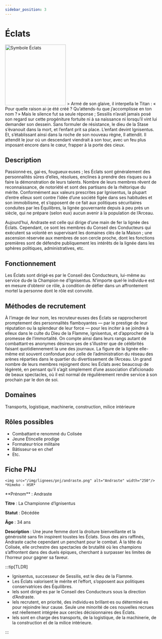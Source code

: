 ```yaml
---
sidebar_position: 3
---
```


# Éclats

<Columns>
  <Column className="col--3">
    <img src="/img/lignees/eclats.png" alt="Symbole Éclats" width="200"/>
  </Column>
  <Column>
> Armé de son glaive, il interpella le Titan : « Pour quelle raison ai-je été créé ? Qu’attends-tu que j’accomplisse en ton nom ? » Mais le silence fut sa seule réponse ; Sessilis n’avait jamais posé son regard sur cette progéniture fortuite ni à sa naissance ni lorsqu’il vint lui demander son dessein. Sans formuler de résistance, le dieu de la Stase s’évanouit dans la mort, et l’enfant prit sa place. L’enfant devint Ignisentus. Et, s’établissant ainsi dans la roche de son nouveau règne, Il attendit. Il attendit le jour où un descendant viendrait à son tour, avec un feu plus imposant encore dans le cœur, frapper à la porte des cieux.
  </Column>
</Columns>

## Description

Passionné·es, gai·es, fougueux·euses ; les Éclats sont généralement des personnalités sûres d’elles, résolues, enclines à prendre des risques ou à faire la démonstration de leurs talents. Nombre de leurs membres rêvent de reconnaissance, de notoriété et sont des partisans de la rhétorique du mérite. Conformément aux valeurs prescrites par Ignisentus, la plupart d’entre elleux sont contre l’idée d’une société figée dans ses habitudes et son immobilisme, et s’opposent de ce fait aux politiques sécuritaires conduites par les Équilibres, la lignée gouvernante depuis à peu près un siècle, qui ne prépare (selon eux) aucun avenir à la population de l’Arceau.

Aujourd’hui, Andraste est celle qui dirige d’une main de fer la lignée des Éclats. Cependant, ce sont les membres du Conseil des Conducteurs qui exécutent sa volonté en supervisant les domaines clés de la Maison ; une ascension réservée aux membres de son cercle proche, dont les fonctions premières sont de défendre publiquement les intérêts de la lignée dans les sphères politiques, administratives, etc.

## Fonctionnement

Les Éclats sont dirigé·es par le Conseil des Conducteurs, lui-même au service du·de la Champion·ne d’Ignisentus. N’importe quel·le individu·e est en mesure d’obtenir ce rôle, à condition de défier dans un affrontement mortel la personne dont le rôle est convoité.

## Méthodes de recrutement

À l’image de leur nom, les recruteur·euses des Éclats se rapprocheront promptement des personnalités flamboyantes — par le prestige de leur réputation ou la splendeur de leur force — pour les inciter à se joindre à elleux dans le culte du Dieu de la Flamme, Ignisentus, et d’approcher de la promesse de l’immortalité. On compte ainsi dans leurs rangs autant de combattant·es anonymes désireux·ses de s’illustrer que de célébrités faisant quotidiennement la une des journaux. La figure de la lignée elle-même est souvent confondue pour celle de l’administration du réseau des arènes réparties dans le quartier du divertissement de l’Arceau. Un grand nombre de leurs membres rejoignent donc les Éclats avec beaucoup de légèreté, en pensant qu’il s’agit simplement d’une association d’aficionado de beaux spectacles, où il est normal de régulièrement rendre service à son prochain par le don de soi.

## Domaines

Transports, logistique, machinerie, construction, milice intérieure

## Rôles possibles

- Combattant·e renommé du Colisée
- Jeune Étincelle prodige
- Formateur·trice militaire
- Bâtisseur·se en chef
- Etc.

## Fiche PNJ

<Columns>
  <Column className='col--4'>

    <img src="/img/lignees/pnj/andraste.png" alt="Andraste" width="250"/>
    *Himeko - HSR*

  </Column>
  <Column>
**Prénom** : Andraste

**Titre** : La Championne d’Ignisentus

**Statut** : Décédée

**Âge** : 34 ans

**Description** : Une jeune femme dont la droiture bienveillante et la générosité sans fin inspirent toustes les Éclats. Sous des airs raffinés, Andraste cache cependant un penchant pour le combat. À la tête du Colisée, elle orchestre des spectacles de brutalité où les champions s’affrontent dans des duels épiques, cherchant à surpasser les limites de l’horreur pour gagner sa faveur.
</Column>
</Columns>

:::tip[TLDR]

- Ignisentus, successeur de Sessilis, est le dieu de la Flamme.
- Les Éclats valorisent le mérite et l’effort, s’opposent aux politiques conservatrices des Équilibres.
- Iels sont dirigé·es par le Conseil des Conducteurs sous la direction d’Andraste.
- Iels recrutent, en priorité, des individu·es brillant·es ou déterminé·es pour rejoindre leur cause. Seule une minorité de ces nouvelles recrues est réellement intégrée aux cercles décisionnaires des Éclats.
- Iels sont en charge des transports, de la logistique, de la machinerie, de la construction et de la milice intérieure.

:::